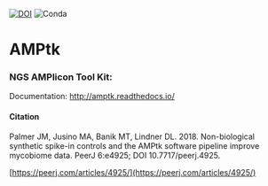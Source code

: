 [![DOI](https://zenodo.org/badge/39147824.svg)](https://doi.org/10.7717/peerj.4925)
![Conda](https://img.shields.io/conda/dn/bioconda/amptk)
# AMPtk
### NGS AMPlicon Tool Kit:

Documentation: http://amptk.readthedocs.io/

#### Citation

Palmer JM, Jusino MA, Banik MT, Lindner DL. 2018. Non-biological synthetic spike-in controls and the AMPtk software pipeline improve mycobiome data. PeerJ 6:e4925; DOI 10.7717/peerj.4925.

[https://peerj.com/articles/4925/](https://peerj.com/articles/4925/)

